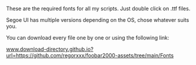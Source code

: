 These are the required fonts for all my scripts. Just double click on .ttf files.

Segoe UI has multiple versions depending on the OS, chose whatever suits you.

You can download every file one by one or using the following link:

www.download-directory.github.io?url=https://github.com/regorxxx/foobar2000-assets/tree/main/Fonts
